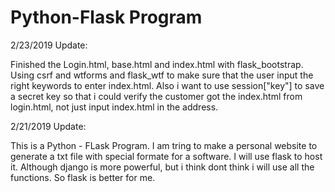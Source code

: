 # Python-Flask Program
2/23/2019 Update:

Finished the Login.html, base.html and index.html with flask_bootstrap. Using csrf and wtforms and flask_wtf to make sure that the user input the right keywords to enter index.html. Also i want to use session["key"] to save a secret key so that i could verify the customer got the index.html from login.html, not just input index.html in the address.





2/21/2019 Update:

This is a Python - FLask Program. I am tring to make a personal website to generate a txt file with special formate for a software. I will use flask to host it. Although django is more powerful, but i think dont think i will use all the functions. So flask is better for me. 
